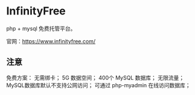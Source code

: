 # InfinityFree

php + mysql 免费托管平台。

官网：https://www.infinityfree.com/

## 注意

免费方案：
无需绑卡；
5G 数据空间；
400个 MySQL 数据库；
无限流量；
MySQL数据库默认不支持公网访问；
可通过 php-myadmin 在线访问数据库；
